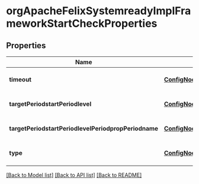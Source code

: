 # orgApacheFelixSystemreadyImplFrameworkStartCheckProperties

## Properties
Name | Type | Description | Notes
------------ | ------------- | ------------- | -------------
**timeout** | [**ConfigNodePropertyInteger**](ConfigNodePropertyInteger.md) |  | [optional] [default to null]
**targetPeriodstartPeriodlevel** | [**ConfigNodePropertyInteger**](ConfigNodePropertyInteger.md) |  | [optional] [default to null]
**targetPeriodstartPeriodlevelPeriodpropPeriodname** | [**ConfigNodePropertyString**](ConfigNodePropertyString.md) |  | [optional] [default to null]
**type** | [**ConfigNodePropertyDropDown**](ConfigNodePropertyDropDown.md) |  | [optional] [default to null]

[[Back to Model list]](../README.md#documentation-for-models) [[Back to API list]](../README.md#documentation-for-api-endpoints) [[Back to README]](../README.md)


